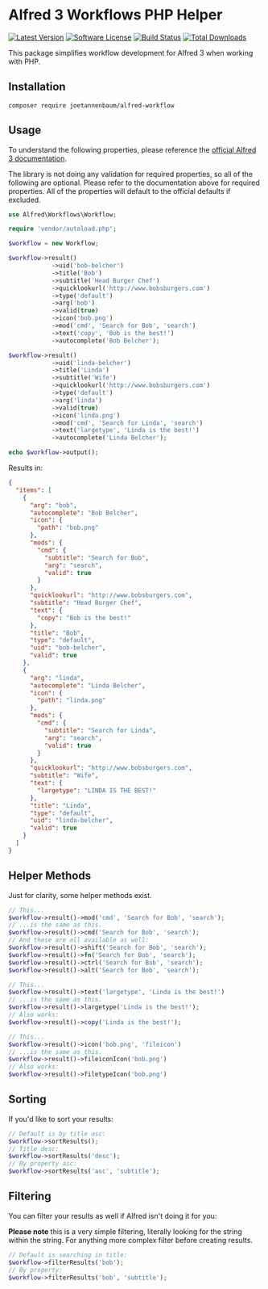 # Alfred 3 Workflows PHP Helper

[![Latest Version](https://img.shields.io/github/tag/joetannenbaum/alfred-workflow.svg?style=flat&label=release)](https://github.com/joetannenbaum/alfred-workflow/tags)
[![Software License](https://img.shields.io/badge/license-MIT-brightgreen.svg?style=flat)](LICENSE.md)
[![Build Status](https://travis-ci.org/joetannenbaum/alfred-workflow.svg?branch=master)](https://travis-ci.org/joetannenbaum/alfred-workflow)
[![Total Downloads](https://img.shields.io/packagist/dt/joetannenbaum/alfred-workflow.svg?style=flat)](https://packagist.org/packages/league/climate)

This package simplifies workflow development for Alfred 3 when working with PHP.

## Installation

```
composer require joetannenbaum/alfred-workflow
```

## Usage

To understand the following properties, please reference the [official Alfred 3 documentation](https://www.alfredapp.com/help/workflows/inputs/script-filter/json/).

The library is not doing any validation for required properties, so all of the following are optional. Please refer to the documentation above for required properties. All of the properties will default to the official defaults if excluded.

```php
use Alfred\Workflows\Workflow;

require 'vendor/autoload.php';

$workflow = new Workflow;

$workflow->result()
            ->uid('bob-belcher')
            ->title('Bob')
            ->subtitle('Head Burger Chef')
            ->quicklookurl('http://www.bobsburgers.com')
            ->type('default')
            ->arg('bob')
            ->valid(true)
            ->icon('bob.png')
            ->mod('cmd', 'Search for Bob', 'search')
            ->text('copy', 'Bob is the best!')
            ->autocomplete('Bob Belcher');

$workflow->result()
            ->uid('linda-belcher')
            ->title('Linda')
            ->subtitle('Wife')
            ->quicklookurl('http://www.bobsburgers.com')
            ->type('default')
            ->arg('linda')
            ->valid(true)
            ->icon('linda.png')
            ->mod('cmd', 'Search for Linda', 'search')
            ->text('largetype', 'Linda is the best!')
            ->autocomplete('Linda Belcher');

echo $workflow->output();
```

Results in:

```json
{
  "items": [
    {
      "arg": "bob",
      "autocomplete": "Bob Belcher",
      "icon": {
        "path": "bob.png"
      },
      "mods": {
        "cmd": {
          "subtitle": "Search for Bob",
          "arg": "search",
          "valid": true
        }
      },
      "quicklookurl": "http://www.bobsburgers.com",
      "subtitle": "Head Burger Chef",
      "text": {
        "copy": "Bob is the best!"
      },
      "title": "Bob",
      "type": "default",
      "uid": "bob-belcher",
      "valid": true
    },
    {
      "arg": "linda",
      "autocomplete": "Linda Belcher",
      "icon": {
        "path": "linda.png"
      },
      "mods": {
        "cmd": {
          "subtitle": "Search for Linda",
          "arg": "search",
          "valid": true
        }
      },
      "quicklookurl": "http://www.bobsburgers.com",
      "subtitle": "Wife",
      "text": {
        "largetype": "LINDA IS THE BEST!"
      },
      "title": "Linda",
      "type": "default",
      "uid": "linda-belcher",
      "valid": true
    }
  ]
}
```

## Helper Methods

Just for clarity, some helper methods exist.

```php
// This...
$workflow->result()->mod('cmd', 'Search for Bob', 'search');
// ...is the same as this.
$workflow->result()->cmd('Search for Bob', 'search');
// And these are all available as well:
$workflow->result()->shift('Search for Bob', 'search');
$workflow->result()->fn('Search for Bob', 'search');
$workflow->result()->ctrl('Search for Bob', 'search');
$workflow->result()->alt('Search for Bob', 'search');
```

```php
// This...
$workflow->result()->text('largetype', 'Linda is the best!')
// ...is the same as this.
$workflow->result()->largetype('Linda is the best!');
// Also works:
$workflow->result()->copy('Linda is the best!');
```

```php
// This...
$workflow->result()->icon('bob.png', 'fileicon')
// ...is the same as this.
$workflow->result()->fileiconIcon('bob.png')
// Also works:
$workflow->result()->filetypeIcon('bob.png')
```

## Sorting

If you'd like to sort your results:

```php
// Default is by title asc:
$workflow->sortResults();
// Title desc:
$workflow->sortResults('desc');
// By property asc:
$workflow->sortResults('asc', 'subtitle');
```

## Filtering

You can filter your results as well if Alfred isn't doing it for you:

**Please note** this is a very simple filtering, literally looking for the string within the string. For anything more complex filter before creating results.

```php
// Default is searching in title:
$workflow->filterResults('bob');
// By property:
$workflow->filterResults('bob', 'subtitle');
```
